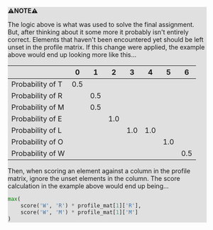 <div style="margin:2em; background-color: #e0e0e0;">

<strong>⚠️NOTE️️️⚠️</strong>

The logic above is what was used to solve the final assignment. But, after thinking about it some more it probably isn't entirely correct. Elements that haven't been encountered yet should be left unset in the profile matrix. If this change were applied, the example above would end up looking more like this...

|                  |  0  |  1  |  2  |  3  |  4  |  5  |  6  |
|------------------|-----|-----|-----|-----|-----|-----|-----|
| Probability of T | 0.5 |     |     |     |     |     |     |
| Probability of R |     | 0.5 |     |     |     |     |     |
| Probability of M |     | 0.5 |     |     |     |     |     |
| Probability of E |     |     | 1.0 |     |     |     |     |
| Probability of L |     |     |     | 1.0 | 1.0 |     |     |
| Probability of O |     |     |     |     |     | 1.0 |     |
| Probability of W |     |     |     |     |     |     | 0.5 |

Then, when scoring an element against a column in the profile matrix, ignore the unset elements in the column. The score calculation in the example above would end up being...

```python
max(
    score('W', 'R') * profile_mat[1]['R'],
    score('W', 'M') * profile_mat[1]['M']
)
```
</div>

